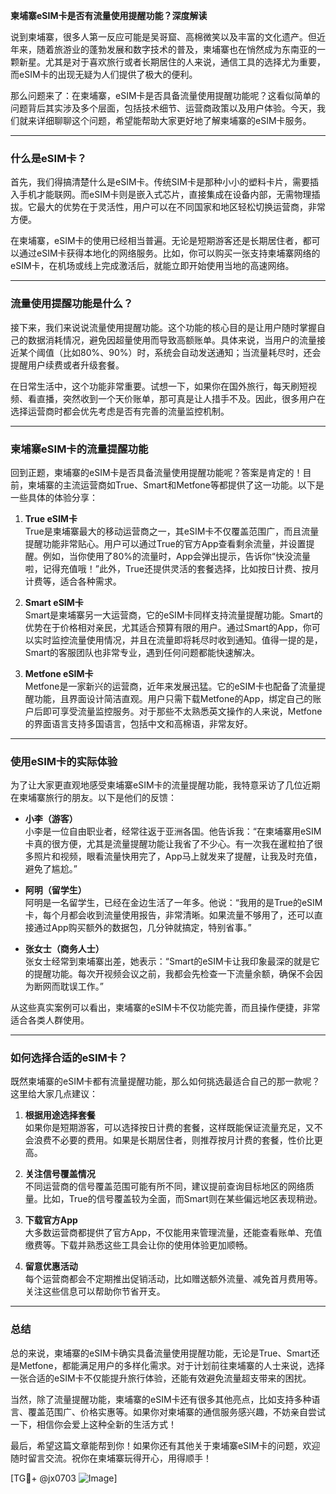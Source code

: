 **柬埔寨eSIM卡是否有流量使用提醒功能？深度解读**

说到柬埔寨，很多人第一反应可能是吴哥窟、高棉微笑以及丰富的文化遗产。但近年来，随着旅游业的蓬勃发展和数字技术的普及，柬埔寨也在悄然成为东南亚的一颗新星。尤其是对于喜欢旅行或者长期居住的人来说，通信工具的选择尤为重要，而eSIM卡的出现无疑为人们提供了极大的便利。

那么问题来了：在柬埔寨，eSIM卡是否具备流量使用提醒功能呢？这看似简单的问题背后其实涉及多个层面，包括技术细节、运营商政策以及用户体验。今天，我们就来详细聊聊这个问题，希望能帮助大家更好地了解柬埔寨的eSIM卡服务。

---

### 什么是eSIM卡？

首先，我们得搞清楚什么是eSIM卡。传统SIM卡是那种小小的塑料卡片，需要插入手机才能联网。而eSIM卡则是嵌入式芯片，直接集成在设备内部，无需物理插拔。它最大的优势在于灵活性，用户可以在不同国家和地区轻松切换运营商，非常方便。

在柬埔寨，eSIM卡的使用已经相当普遍。无论是短期游客还是长期居住者，都可以通过eSIM卡获得本地化的网络服务。比如，你可以购买一张支持柬埔寨网络的eSIM卡，在机场或线上完成激活后，就能立即开始使用当地的高速网络。

---

### 流量使用提醒功能是什么？

接下来，我们来说说流量使用提醒功能。这个功能的核心目的是让用户随时掌握自己的数据消耗情况，避免因超量使用而导致高额账单。具体来说，当用户的流量接近某个阈值（比如80%、90%）时，系统会自动发送通知；当流量耗尽时，还会提醒用户续费或者升级套餐。

在日常生活中，这个功能非常重要。试想一下，如果你在国外旅行，每天刷短视频、看直播，突然收到一个天价账单，那可真是让人措手不及。因此，很多用户在选择运营商时都会优先考虑是否有完善的流量监控机制。

---

### 柬埔寨eSIM卡的流量提醒功能

回到正题，柬埔寨的eSIM卡是否具备流量使用提醒功能呢？答案是肯定的！目前，柬埔寨的主流运营商如True、Smart和Metfone等都提供了这一功能。以下是一些具体的体验分享：

1. **True eSIM卡**  
   True是柬埔寨最大的移动运营商之一，其eSIM卡不仅覆盖范围广，而且流量提醒功能非常贴心。用户可以通过True的官方App查看剩余流量，并设置提醒。例如，当你使用了80%的流量时，App会弹出提示，告诉你“快没流量啦，记得充值哦！”此外，True还提供灵活的套餐选择，比如按日计费、按月计费等，适合各种需求。

2. **Smart eSIM卡**  
   Smart是柬埔寨另一大运营商，它的eSIM卡同样支持流量提醒功能。Smart的优势在于价格相对亲民，尤其适合预算有限的用户。通过Smart的App，你可以实时监控流量使用情况，并且在流量即将耗尽时收到通知。值得一提的是，Smart的客服团队也非常专业，遇到任何问题都能快速解决。

3. **Metfone eSIM卡**  
   Metfone是一家新兴的运营商，近年来发展迅猛。它的eSIM卡也配备了流量提醒功能，且界面设计简洁直观。用户只需下载Metfone的App，绑定自己的账户后即可享受流量监控服务。对于那些不太熟悉英文操作的人来说，Metfone的界面语言支持多国语言，包括中文和高棉语，非常友好。

---

### 使用eSIM卡的实际体验

为了让大家更直观地感受柬埔寨eSIM卡的流量提醒功能，我特意采访了几位近期在柬埔寨旅行的朋友。以下是他们的反馈：

- **小李（游客）**  
  小李是一位自由职业者，经常往返于亚洲各国。他告诉我：“在柬埔寨用eSIM卡真的很方便，尤其是流量提醒功能让我省了不少心。有一次我在暹粒拍了很多照片和视频，眼看流量快用完了，App马上就发来了提醒，让我及时充值，避免了尴尬。”

- **阿明（留学生）**  
  阿明是一名留学生，已经在金边生活了一年多。他说：“我用的是True的eSIM卡，每个月都会收到流量使用报告，非常清晰。如果流量不够用了，还可以直接通过App购买额外的数据包，几分钟就搞定，特别省事。”

- **张女士（商务人士）**  
  张女士经常到柬埔寨出差，她表示：“Smart的eSIM卡让我印象最深的就是它的提醒功能。每次开视频会议之前，我都会先检查一下流量余额，确保不会因为断网而耽误工作。”

从这些真实案例可以看出，柬埔寨的eSIM卡不仅功能完善，而且操作便捷，非常适合各类人群使用。

---

### 如何选择合适的eSIM卡？

既然柬埔寨的eSIM卡都有流量提醒功能，那么如何挑选最适合自己的那一款呢？这里给大家几点建议：

1. **根据用途选择套餐**  
   如果你是短期游客，可以选择按日计费的套餐，这样既能保证流量充足，又不会浪费不必要的费用。如果是长期居住者，则推荐按月计费的套餐，性价比更高。

2. **关注信号覆盖情况**  
   不同运营商的信号覆盖范围可能有所不同，建议提前查询目标地区的网络质量。比如，True的信号覆盖较为全面，而Smart则在某些偏远地区表现稍逊。

3. **下载官方App**  
   大多数运营商都提供了官方App，不仅能用来管理流量，还能查看账单、充值缴费等。下载并熟悉这些工具会让你的使用体验更加顺畅。

4. **留意优惠活动**  
   每个运营商都会不定期推出促销活动，比如赠送额外流量、减免首月费用等。关注这些信息可以帮助你节省开支。

---

### 总结

总的来说，柬埔寨的eSIM卡确实具备流量使用提醒功能，无论是True、Smart还是Metfone，都能满足用户的多样化需求。对于计划前往柬埔寨的人士来说，选择一张合适的eSIM卡不仅能提升旅行体验，还能有效避免流量超支带来的困扰。

当然，除了流量提醒功能，柬埔寨的eSIM卡还有很多其他亮点，比如支持多种语言、覆盖范围广、价格实惠等。如果你对柬埔寨的通信服务感兴趣，不妨亲自尝试一下，相信你会爱上这种全新的生活方式！

最后，希望这篇文章能帮到你！如果你还有其他关于柬埔寨eSIM卡的问题，欢迎随时留言交流。祝你在柬埔寨玩得开心，用得顺手！

[TG💪+ @jx0703 ![Image](https://github.com/user-attachments/assets/dbca1d08-cadb-493c-b0ec-ad6f7a83f270)]